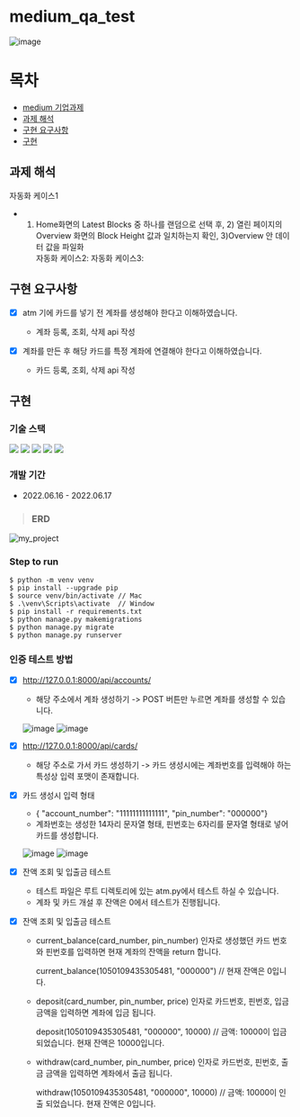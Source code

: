 # medium_qa_test

![image](https://user-images.githubusercontent.com/67543838/180643284-a30f3dc0-0d2f-4a01-8b04-07bcc47df41c.png)

# 목차

- [medium 기업과제](#medium_기업과제)
- [과제 해석](#과제-해석)
- [구현 요구사항](#구현-요구사항)
- [구현](#구현)


## 과제 해석
자동화 케이스1
  - 1) Home화면의 Latest Blocks 중 하나를 랜덤으로 선택 후, 2) 열린 페이지의 Overview 화면의 Block Height 값과 일치하는지 확인, 3)Overview 안 데이터 값을 파일화  
자동화 케이스2:
자동화 케이스3:

## 구현 요구사항
- [x] atm 기에 카드를 넣기 전 계좌를 생성해야 한다고 이해하였습니다.
    - 계좌 등록, 조회, 삭제 api 작성


- [x] 계좌를 만든 후 해당 카드를 특정 계좌에 연결해야 한다고 이해하였습니다.
    - 카드 등록, 조회, 삭제 api 작성

## 구현

### 기술 스택
<img src="https://img.shields.io/badge/Python-3776AB?style=flat-square&logo=Python&logoColor=white"/> <img src="https://img.shields.io/badge/Django-092E20?style=flat-square&logo=Django&logoColor=white"/> <img src="https://img.shields.io/badge/SQLite-003B57?style=flat-square&logo=SQLite&logoColor=white"/> <img src="https://img.shields.io/badge/PyCharm-000000?style=flat-square&logo=PyCharm&logoColor=white"/> <img src="https://img.shields.io/badge/VSCode-007ACC?style=flat-square&logo=Visual Studio Code&logoColor=white"/>

### 개발 기간
- 2022.06.16 - 2022.06.17

> ### ERD
![my_project](https://user-images.githubusercontent.com/67543838/174279374-c3886f4c-2fa6-48d1-ad6f-aac404f29450.png)


### Step to run
```
$ python -m venv venv
$ pip install --upgrade pip
$ source venv/bin/activate // Mac
$ .\venv\Scripts\activate  // Window
$ pip install -r requirements.txt
$ python manage.py makemigrations
$ python manage.py migrate
$ python manage.py runserver
```


### 인증 테스트 방법
- [x] http://127.0.0.1:8000/api/accounts/ 
  - 해당 주소에서 계좌 생성하기 -> POST 버튼만 누르면 계좌를 생성할 수 있습니다.
 
  ![image](https://user-images.githubusercontent.com/67543838/174281897-b4dd07db-c908-49ca-b649-410ca117d895.png)
  ![image](https://user-images.githubusercontent.com/67543838/174294348-a21f702a-4671-4010-88f0-b079dccba116.png)


- [x] http://127.0.0.1:8000/api/cards/
  - 해당 주소로 가서 카드 생성하기 -> 카드 생성시에는 계좌번호를 입력해야 하는 특성상 입력 포맷이 존재합니다.
- [x] 카드 생성시 입력 형태 
  - { "account_number": "11111111111111", "pin_number": "000000"}
  - 계좌번호는 생성한 14자리 문자열 형태, 핀번호는 6자리를 문자열 형태로 넣어 카드를 생성합니다.
  
  ![image](https://user-images.githubusercontent.com/67543838/174294905-4c56f2a6-ec59-4d86-8877-65ed2eccf8f0.png)
  ![image](https://user-images.githubusercontent.com/67543838/174295000-52fa31c1-3c58-4874-9a0a-609c92c46426.png)


- [x] 잔액 조회 및 입출금 테스트
  - 테스트 파일은 루트 디렉토리에 있는 atm.py에서 테스트 하실 수 있습니다. 
  - 계좌 및 카드 개설 후 잔액은 0에서 테스트가 진행됩니다. 
- [x] 잔액 조회 및 입출금 테스트
  - current_balance(card_number, pin_number)
    인자로 생성했던 카드 번호와 핀번호를 입력하면 현재 계좌의 잔액을 return 합니다.
    
    current_balance(1050109435305481, "000000") // 현재 잔액은 0입니다.
    
  - deposit(card_number, pin_number, price)
    인자로 카드번호, 핀번호, 입금금액을 입력하면 계좌에 입금 됩니다.
    
    deposit(1050109435305481, "000000", 10000) // 금액: 10000이 입금되었습니다. 현재 잔액은 10000입니다.
    
  - withdraw(card_number, pin_number, price)
    인자로 카드번호, 핀번호, 출금 금액을 입력하면 계좌에서 출금 됩니다.
    
    withdraw(1050109435305481, "000000", 10000) // 금액: 10000이 인출 되었습니다. 현재 잔액은 0입니다.
    
    
    
